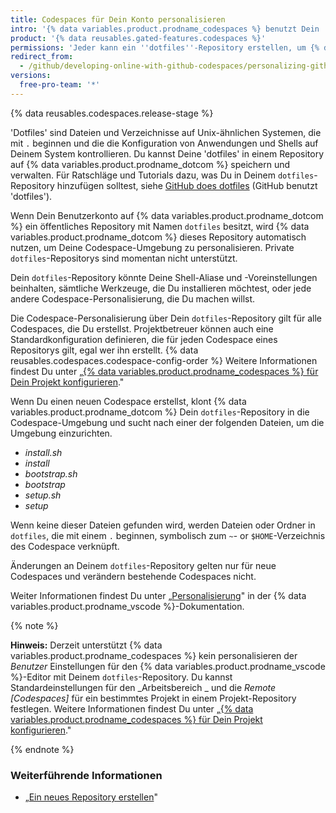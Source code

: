 ```yaml
---
title: Codespaces für Dein Konto personalisieren
intro: '{% data variables.product.prodname_codespaces %} benutzt Dein ''dotfiles''-Repository auf {% data variables.product.product_name %}, um jeden neuen Codespace zu personalisieren, den Du erstellst.'
product: '{% data reusables.gated-features.codespaces %}'
permissions: 'Jeder kann ein ''dotfiles''-Repository erstellen, um {% data variables.product.prodname_codespaces %} für sein Benutzerkonto zu personalisieren.'
redirect_from:
  - /github/developing-online-with-github-codespaces/personalizing-github-codespaces-for-your-account
versions:
  free-pro-team: '*'
---
```


{% data reusables.codespaces.release-stage %}

'Dotfiles' sind Dateien und Verzeichnisse auf Unix-ähnlichen Systemen, die mit `.` beginnen und die die Konfiguration von Anwendungen und Shells auf Deinem System kontrollieren. Du kannst Deine 'dotfiles' in einem Repository auf {% data variables.product.prodname_dotcom %} speichern und verwalten. Für Ratschläge und Tutorials dazu, was Du in Deinem `dotfiles`-Repository hinzufügen solltest, siehe [GitHub does dotfiles](https://dotfiles.github.io/) (GitHub benutzt 'dotfiles').

Wenn Dein Benutzerkonto auf {% data variables.product.prodname_dotcom %} ein öffentliches Repository mit Namen `dotfiles` besitzt, wird {% data variables.product.prodname_dotcom %} dieses Repository automatisch nutzen, um Deine Codespace-Umgebung zu personalisieren. Private `dotfiles`-Repositorys sind momentan nicht unterstützt.

Dein `dotfiles`-Repository könnte Deine Shell-Aliase und -Voreinstellungen beinhalten, sämtliche Werkzeuge, die Du installieren möchtest, oder jede andere Codespace-Personalisierung, die Du machen willst.

Die Codespace-Personalisierung über Dein `dotfiles`-Repository gilt für alle Codespaces, die Du erstellst. Projektbetreuer können auch eine Standardkonfiguration definieren, die für jeden Codespace eines Repositorys gilt, egal wer ihn erstellt. {% data reusables.codespaces.codespace-config-order %} Weitere Informationen findest Du unter „[{% data variables.product.prodname_codespaces %} für Dein Projekt konfigurieren](/github/developing-online-with-codespaces/configuring-codespaces-for-your-project)."

Wenn Du einen neuen Codespace erstellst, klont {% data variables.product.prodname_dotcom %} Dein `dotfiles`-Repository in die Codespace-Umgebung und sucht nach einer der folgenden Dateien, um die Umgebung einzurichten.

* _install.sh_
* _install_
* _bootstrap.sh_
* _bootstrap_
* _setup.sh_
* _setup_

Wenn keine dieser Dateien gefunden wird, werden Dateien oder Ordner in `dotfiles`, die mit einem `.` beginnen, symbolisch zum `~`- or `$HOME`-Verzeichnis des Codespace verknüpft.

Änderungen an Deinem `dotfiles`-Repository gelten nur für neue Codespaces und verändern bestehende Codespaces nicht.

Weiter Informationen findest Du unter „[Personalisierung](https://docs.microsoft.com/en-us/visualstudio/online/reference/personalizing)" in der {% data variables.product.prodname_vscode %}-Dokumentation.

{% note %}

**Hinweis:** Derzeit unterstützt {% data variables.product.prodname_codespaces %} kein personalisieren der _Benutzer_ Einstellungen für den {% data variables.product.prodname_vscode %}-Editor mit Deinem `dotfiles`-Repository. Du kannst Standardeinstellungen für den _Arbeitsbereich _ und die _Remote [Codespaces]_ für ein bestimmtes Projekt in einem Projekt-Repository festlegen. Weitere Informationen findest Du unter „[{% data variables.product.prodname_codespaces %} für Dein Projekt konfigurieren](/github/developing-online-with-codespaces/configuring-codespaces-for-your-project#creating-a-custom-codespace-configuration)."

{% endnote %}


### Weiterführende Informationen

* „[Ein neues Repository erstellen](/github/creating-cloning-and-archiving-repositories/creating-a-new-repository)"
